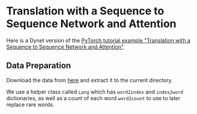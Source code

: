 # Translation with a Sequence to Sequence Network and Attention

Here is a Dynet version of the [PyTorch tutorial example "Translation with a Sequence to Sequence Network and Attention"](https://pytorch.org/tutorials/intermediate/seq2seq_translation_tutorial.html).

## Data Preparation

Download the data from [here](https://download.pytorch.org/tutorial/data.zip) and extract it to the current directory.

We use a helper class called `Lang` which has `word2index` and `index2word` dictionaries, as well as a count of each word `word2count` to use to later replace rare words.
